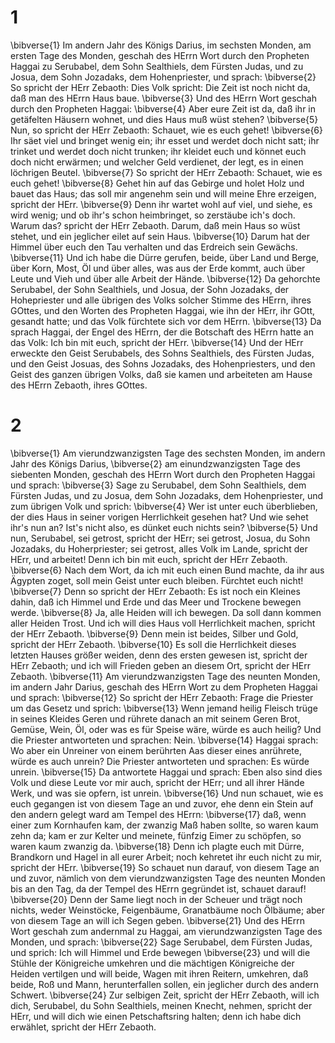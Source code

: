 # 1
\bibverse{1} Im andern Jahr des Königs Darius, im sechsten Monden, am ersten Tage des Monden, geschah des HErrn Wort durch den Propheten Haggai zu Serubabel, dem Sohn Sealthiels, dem Fürsten Judas, und zu Josua, dem Sohn Jozadaks, dem Hohenpriester, und sprach: \bibverse{2} So spricht der HErr Zebaoth: Dies Volk spricht: Die Zeit ist noch nicht da, daß man des HErrn Haus baue. \bibverse{3} Und des HErrn Wort geschah durch den Propheten Haggai: \bibverse{4} Aber eure Zeit ist da, daß ihr in getäfelten Häusern wohnet, und dies Haus muß wüst stehen? \bibverse{5} Nun, so spricht der HErr Zebaoth: Schauet, wie es euch gehet! \bibverse{6} Ihr säet viel und bringet wenig ein; ihr esset und werdet doch nicht satt; ihr trinket und werdet doch nicht trunken; ihr kleidet euch und könnet euch doch nicht erwärmen; und welcher Geld verdienet, der legt, es in einen löchrigen Beutel. \bibverse{7} So spricht der HErr Zebaoth: Schauet, wie es euch gehet! \bibverse{8} Gehet hin auf das Gebirge und holet Holz und bauet das Haus; das soll mir angenehm sein und will meine Ehre erzeigen, spricht der HErr. \bibverse{9} Denn ihr wartet wohl auf viel, und siehe, es wird wenig; und ob ihr's schon heimbringet, so zerstäube ich's doch. Warum das? spricht der HErr Zebaoth. Darum, daß mein Haus so wüst stehet, und ein jeglicher eilet auf sein Haus. \bibverse{10} Darum hat der Himmel über euch den Tau verhalten und das Erdreich sein Gewächs. \bibverse{11} Und ich habe die Dürre gerufen, beide, über Land und Berge, über Korn, Most, Öl und über alles, was aus der Erde kommt, auch über Leute und Vieh und über alle Arbeit der Hände. \bibverse{12} Da gehorchte Serubabel, der Sohn Sealthiels, und Josua, der Sohn Jozadaks, der Hohepriester und alle übrigen des Volks solcher Stimme des HErrn, ihres GOttes, und den Worten des Propheten Haggai, wie ihn der HErr, ihr GOtt, gesandt hatte; und das Volk fürchtete sich vor dem HErrn. \bibverse{13} Da sprach Haggai, der Engel des HErrn, der die Botschaft des HErrn hatte an das Volk: Ich bin mit euch, spricht der HErr. \bibverse{14} Und der HErr erweckte den Geist Serubabels, des Sohns Sealthiels, des Fürsten Judas, und den Geist Josuas, des Sohns Jozadaks, des Hohenpriesters, und den Geist des ganzen übrigen Volks, daß sie kamen und arbeiteten am Hause des HErrn Zebaoth, ihres GOttes.

# 2
\bibverse{1} Am vierundzwanzigsten Tage des sechsten Monden, im andern Jahr des Königs Darius, \bibverse{2} am einundzwanzigsten Tage des siebenten Monden, geschah des HErrn Wort durch den Propheten Haggai und sprach: \bibverse{3} Sage zu Serubabel, dem Sohn Sealthiels, dem Fürsten Judas, und zu Josua, dem Sohn Jozadaks, dem Hohenpriester, und zum übrigen Volk und sprich: \bibverse{4} Wer ist unter euch überblieben, der dies Haus in seiner vorigen Herrlichkeit gesehen hat? Und wie sehet ihr's nun an? Ist's nicht also, es dünket euch nichts sein? \bibverse{5} Und nun, Serubabel, sei getrost, spricht der HErr; sei getrost, Josua, du Sohn Jozadaks, du Hoherpriester; sei getrost, alles Volk im Lande, spricht der HErr, und arbeitet! Denn ich bin mit euch, spricht der HErr Zebaoth. \bibverse{6} Nach dem Wort, da ich mit euch einen Bund machte, da ihr aus Ägypten zoget, soll mein Geist unter euch bleiben. Fürchtet euch nicht! \bibverse{7} Denn so spricht der HErr Zebaoth: Es ist noch ein Kleines dahin, daß ich Himmel und Erde und das Meer und Trockene bewegen werde. \bibverse{8} Ja, alle Heiden will ich bewegen. Da soll dann kommen aller Heiden Trost. Und ich will dies Haus voll Herrlichkeit machen, spricht der HErr Zebaoth. \bibverse{9} Denn mein ist beides, Silber und Gold, spricht der HErr Zebaoth. \bibverse{10} Es soll die Herrlichkeit dieses letzten Hauses größer weiden, denn des ersten gewesen ist, spricht der HErr Zebaoth; und ich will Frieden geben an diesem Ort, spricht der HErr Zebaoth. \bibverse{11} Am vierundzwanzigsten Tage des neunten Monden, im andern Jahr Darius, geschah des HErrn Wort zu dem Propheten Haggai und sprach: \bibverse{12} So spricht der HErr Zebaoth: Frage die Priester um das Gesetz und sprich: \bibverse{13} Wenn jemand heilig Fleisch trüge in seines Kleides Geren und rührete danach an mit seinem Geren Brot, Gemüse, Wein, Öl, oder was es für Speise wäre, würde es auch heilig? Und die Priester antworteten und sprachen: Nein. \bibverse{14} Haggai sprach: Wo aber ein Unreiner von einem berührten Aas dieser eines anrührete, würde es auch unrein? Die Priester antworteten und sprachen: Es würde unrein. \bibverse{15} Da antwortete Haggai und sprach: Eben also sind dies Volk und diese Leute vor mir auch, spricht der HErr; und all ihrer Hände Werk, und was sie opfern, ist unrein. \bibverse{16} Und nun schauet, wie es euch gegangen ist von diesem Tage an und zuvor, ehe denn ein Stein auf den andern gelegt ward am Tempel des HErrn: \bibverse{17} daß, wenn einer zum Kornhaufen kam, der zwanzig Maß haben sollte, so waren kaum zehn da; kam er zur Kelter und meinete, fünfzig Eimer zu schöpfen, so waren kaum zwanzig da. \bibverse{18} Denn ich plagte euch mit Dürre, Brandkorn und Hagel in all eurer Arbeit; noch kehretet ihr euch nicht zu mir, spricht der HErr. \bibverse{19} So schauet nun darauf, von diesem Tage an und zuvor, nämlich von dem vierundzwanzigsten Tage des neunten Monden bis an den Tag, da der Tempel des HErrn gegründet ist, schauet darauf! \bibverse{20} Denn der Same liegt noch in der Scheuer und trägt noch nichts, weder Weinstöcke, Feigenbäume, Granatbäume noch Ölbäume; aber von diesem Tage an will ich Segen geben. \bibverse{21} Und des HErrn Wort geschah zum andernmal zu Haggai, am vierundzwanzigsten Tage des Monden, und sprach: \bibverse{22} Sage Serubabel, dem Fürsten Judas, und sprich: Ich will Himmel und Erde bewegen \bibverse{23} und will die Stühle der Königreiche umkehren und die mächtigen Königreiche der Heiden vertilgen und will beide, Wagen mit ihren Reitern, umkehren, daß beide, Roß und Mann, herunterfallen sollen, ein jeglicher durch des andern Schwert. \bibverse{24} Zur selbigen Zeit, spricht der HErr Zebaoth, will ich dich, Serubabel, du Sohn Sealthiels, meinen Knecht, nehmen, spricht der HErr, und will dich wie einen Petschaftsring halten; denn ich habe dich erwählet, spricht der HErr Zebaoth.